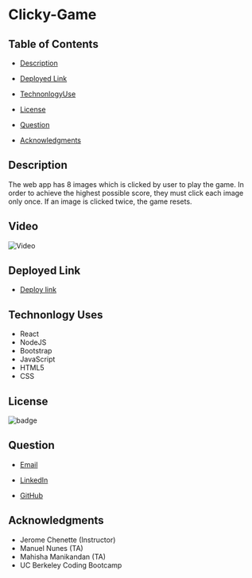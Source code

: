 # Clicky-Game

## Table of Contents

- [Description](#description)

- [Deployed Link](#deployed-link)

- [TechnonlogyUse](#Technonlogy-Use)

- [License](#License)

- [Question](#Question)

- [Acknowledgments](#Acknowledgments)

## Description

The web app has 8 images which is clicked by user to play the game. In order to achieve the highest possible score, they must click each image only once. If an image is clicked twice, the game resets.

## Video

![Video](./Clickygame/src/clickygames.gif)

## Deployed Link

- [Deploy link](https://abuyem1.github.io/Clickygame/)

## Technonlogy Uses

- React
- NodeJS
- Bootstrap
- JavaScript
- HTML5
- CSS

## License

![badge](https://shields.io/badge/license-MIT-green)

## Question

- [Email](abuye20@yahoo.com)

- [LinkedIn](https://www.linkedin.com/in/abuye-mamuye-5a49921b0/)

- [GitHub](https://github.com/AbuyeM1)

## Acknowledgments

- Jerome Chenette (Instructor)
- Manuel Nunes (TA)
- Mahisha Manikandan (TA)
- UC Berkeley Coding Bootcamp
